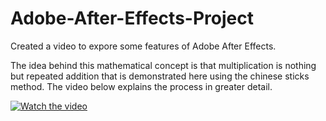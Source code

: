 # Adobe-After-Effects-Project

Created a video to expore some features of Adobe After Effects.

The idea behind this mathematical concept is that multiplication is nothing but repeated addition that is demonstrated here using the chinese sticks method. The video below explains the process in greater detail.

[![Watch the video](https://img.youtube.com/vi/z5V1d9I9FpE/hqdefault.jpg)](https://www.youtube.com/embed/z5V1d9I9FpE)

<!--- {% include youtube.html id="z5V1d9I9FpE" %}  --->
